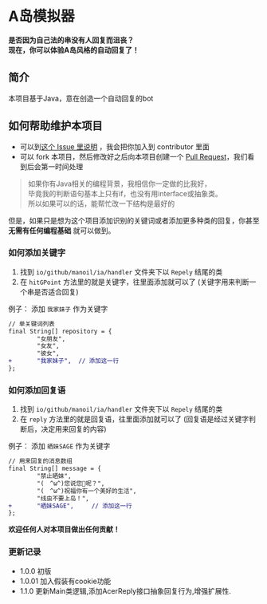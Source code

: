 # A岛模拟器

****是否因为自己法的串没有人回复而沮丧？****  
**现在，你可以体验A岛风格的自动回复了！**

## 简介

本项目基于Java，意在创造一个自动回复的bot

## 如何帮助维护本项目

- 可以到[这个 Issue 里说明](https://github.com/manoil/IslandA-Simulator/issues/3) ，我会把你加入到 contributor 里面
- 可以 fork 本项目，然后修改好之后向本项目创建一个 [Pull Request](https://github.com/manoil/IslandA-Simulator/pulls)，我们看到后会第一时间处理

> 如果你有Java相关的编程背景，我相信你一定做的比我好，  
> 毕竟我的判断语句基本上只有if，也没有用interface或抽象类。  
> 所以如果可以的话，能帮忙改一下结构是最好的  

但是，如果只是想为这个项目添加识别的关键词或者添加更多种类的回复，你甚至 **无需有任何编程基础** 就可以做到。

### 如何添加关键字

1. 找到 `io/github/manoil/ia/handler` 文件夹下以 `Repely` 结尾的类 
2. 在 `hitGPoint` 方法里的就是关键字，往里面添加就可以了 (关键字用来判断一个串是否适合回复)

例子： 添加 `我家妹子` 作为关键字

```diff
// 单关键词列表
final String[] repository = {
        "女朋友",
        "女友",
        "彼女",
+       "我家妹子",  // 添加这一行
};
```

### 如何添加回复语

1. 找到 `io/github/manoil/ia/handler` 文件夹下以 `Repely` 结尾的类 
2. 在 `reply` 方法里的就是回复语，往里面添加就可以了 (回复语是经过关键字判断后，决定用来回复的内容)

例子： 添加 `晒妹SAGE` 作为关键字

```diff
// 用来回复的消息数组
final String[] message = {
        "禁止晒妹",
        "(　^ω^)您说您🐎呢？",
        "(　^ω^)祝福你有一个美好的生活",
        "线虫不要上岛！",
+       "晒妹SAGE",     // 添加这一行
};
```

**欢迎任何人对本项目做出任何贡献！**

### 更新记录

+ 1.0.0 初版
+ 1.0.01 加入假装有cookie功能
+ 1.1.0  更新Main类逻辑,添加AcerReply接口抽象回复行为,增强扩展性.
